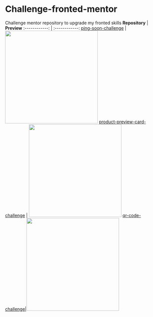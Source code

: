# Challenge-fronted-mentor
Challenge mentor repository to upgrade my fronted skills
**Repository**    |      **Preview**
:------------: | :------------:
<a href="https://github.com/mohamedelbachir/ping-soon-challenge">ping-soon-challenge</a> |  [<img src="https://user-images.githubusercontent.com/76158313/229285425-a7e664e1-1561-4de3-83ca-2cc796d4f15f.jpg" width="300" height="auto">](https://mohamedelbachir.github.io/ping-soon-challenge/)
<a href="https://github.com/mohamedelbachir/product-preview-card-challenge">product-preview-card-challenge</a> | [<img src="https://user-images.githubusercontent.com/76158313/229285837-69114306-d143-4bc5-8d61-b1e4ab56d059.jpg" width="300" height="auto">](https://mohamedelbachir.github.io/product-preview-card-challenge/)
<a href="https://github.com/mohamedelbachir/qr-code-challenge">qr-code-challenge</a>|[<img src="https://user-images.githubusercontent.com/76158313/229286543-14450d74-50f6-4152-9359-3b2866fda63f.jpg" width="300" height="auto">](https://mohamedelbachir.github.io/qr-code-challenge/)


